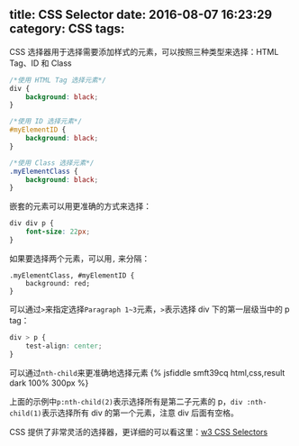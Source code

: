 title: CSS Selector
date: 2016-08-07 16:23:29
category: CSS
tags:
---

CSS 选择器用于选择需要添加样式的元素，可以按照三种类型来选择：HTML Tag、ID 和 Class
```css
/*使用 HTML Tag 选择元素*/
div {
	background: black;
}

/*使用 ID 选择元素*/
#myElementID {
	background: black;
}

/*使用 Class 选择元素*/
.myElementClass {
	background: black;
}
```

嵌套的元素可以用更准确的方式来选择：
```css
div div p {
	font-size: 22px;
}
```

如果要选择两个元素，可以用`,` 来分隔：
```
.myElementClass, #myElementID {
	background: red;
}
```

可以通过`>`来指定选择`Paragraph 1~3`元素，`>`表示选择 div 下的第一层级当中的 p tag：
```css
div > p {
	test-align: center;
}
```

可以通过`nth-child`来更准确地选择元素
{% jsfiddle smft39cq html,css,result dark 100% 300px %}

上面的示例中`p:nth-child(2)`表示选择所有是第二子元素的 p，`div :nth-child(1)`表示选择所有 div 的第一个元素，注意 div 后面有空格。

CSS 提供了非常灵活的选择器，更详细的可以看这里：[w3 CSS Selectors](http://www.w3school.com.cn/cssref/css_selectors.asp)


